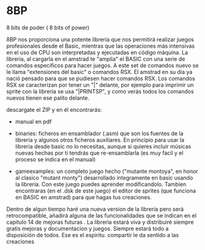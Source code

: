 # 8BP
8 bits de poder ( 8 bits of power)

8BP nos proporciona una potente librería que nos permitirá realizar juegos profesionales desde el Basic, mientras que las operaciones más intensivas en el uso de CPU son interpretadas y ejecutadas en código máquina. La libreria, al cargarla en el amstrad te "amplia" el BASIC con una serie de comandos especificos para hacer juegos. A este set de comandos nuevo se le llama "extensiones del basic" o comandos RSX. El amstrad en su dia ya nació pensado para que se pudiesen hacer comandos RSX. Los comandos RSX se caracterizan por tener un "|" delante, por ejemplo para imprimir un sprite con la libreria se usa "|PRINTSP", y como verás todos los comandos nuevos tienen ese palito delante.

descargate el ZIP y en él encontrarás:
- manual en pdf

- binaries: ficheros en ensamblador (.asm) que son los fuentes de la libreria y algunos otros ficheros auxiliares. En principio para usar la libreria desde basic no lo necesitas, aunque si quieres incluir músicas nuevas hechas por ti tendrás que re-ensamblarla (es muy facil y el proceso se indica en el manual)

- gameexamples: un completo juego hecho ("mutante montoya", en honor al clasico "mutant monty") desarrollado integramente en basic usando la libreria. Con este juego puedes aprender modificandolo. Tambien encontraras (en el .dsk de este juego) el editor de sprites (que funciona en BASIC en amstrad) para que hagas tus creaciones.


Dentro de algun tiempo haré una nueva version de la libreria pero será retrocompatible, añadirá alguna de las funcionalidades que se indican en el capitulo 14 de mejoras futuras . La libreria estará viva y distribuiré siempre gratis mejoras y documentacion y juegos. Siempre estará todo a disposición de todos. Ese es el espiritu. compartir le da sentido a las creaciones
